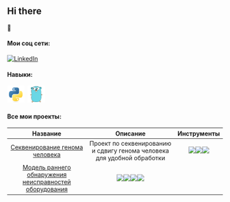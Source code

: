 ## Hi there 
:wave:
#### Мои соц сети:
<a href="https://www.linkedin.com/in/maria-luchkova-375ba9269/">
  <img src="https://img.shields.io/badge/LinkedIn-blue?style=for-the-badge&logo=linkedin&logoColor=white" alt="LinkedIn"/>
</a>

#### Навыки:
<div>
  <img src="https://github.com/devicons/devicon/blob/master/icons/python/python-original.svg" title="Python" alt="Python" width="40" height="40"/>&nbsp;
  <img src="https://github.com/devicons/devicon/blob/master/icons/go/go-original.svg" title="GoLang" alt="GoLang" width="40" height="40"/>&nbsp;
</div>


#### Все мои проекты:
| Название | Описание | Инструменты |
| :--------: | :-------: | :-------: |
|[Секвенирование генома человека](https://github.com/GrosbergKirr/Science-projects/tree/main/Genes)|Проект по секвенированию и сдвигу генома человека для удобной обработки|<img src="https://img.shields.io/badge/Numpy-black?style=flat-square&logo=numpy&logoColor=orange"/><img src="https://img.shields.io/badge/Scipy-black?style=flat-square&logo=scipy&logoColor=blue"/><img src="https://img.shields.io/badge/Matplotlib-black?style=flat-square"/>|
|[Модель раннего обнаружения неисправностей оборудования](https://github.com/GrosbergKirr/Science-projects/tree/main/SEVERSTAL) |<img src="https://img.shields.io/badge/NumPy-black?style=flat-square&logo=numpy&logoColor=orange"/><img src="https://img.shields.io/badge/PyArrow-black?style=flat-square&logo=apache&logoColor=orange"/><img src="https://img.shields.io/badge/Dask-black?style=flat-square&logo=dask&logoColor=orange"/><img src="https://img.shields.io/badge/Sklearn-black?style=flat-square&logo=scikitlearn&logoColor=orange"/>|
